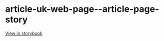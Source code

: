 # article-uk-web-page--article-page-story

[View in storybook](https://raw.githack.com/Independent-Digital-News-and-Media-Ltd/indy-pwamp-sb/PR-1690-sb/index.html?path=/story/article-uk-web-page--article-page-story)